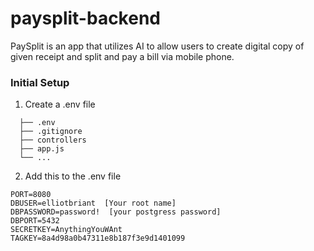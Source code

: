 # paysplit-backend
PaySplit is an app that utilizes AI to allow users to create digital copy of given receipt and split and pay a bill via mobile phone.

### Initial Setup
1. Create a .env file
 ```
   ├── .env
   ├── .gitignore
   ├── controllers      
   ├── app.js
   └── ...
   ```

2. Add this to the .env file 
 ```
PORT=8080 
DBUSER=elliotbriant  [Your root name]
DBPASSWORD=password!  [your postgress password]
DBPORT=5432
SECRETKEY=AnythingYouWAnt
TAGKEY=8a4d98a0b47311e8b187f3e9d1401099
``` 
